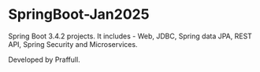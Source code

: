 # SpringBoot-Jan2025
Spring Boot 3.4.2 projects. It includes - Web, JDBC, Spring data JPA, REST API, Spring Security and Microservices.

Developed by Praffull.
